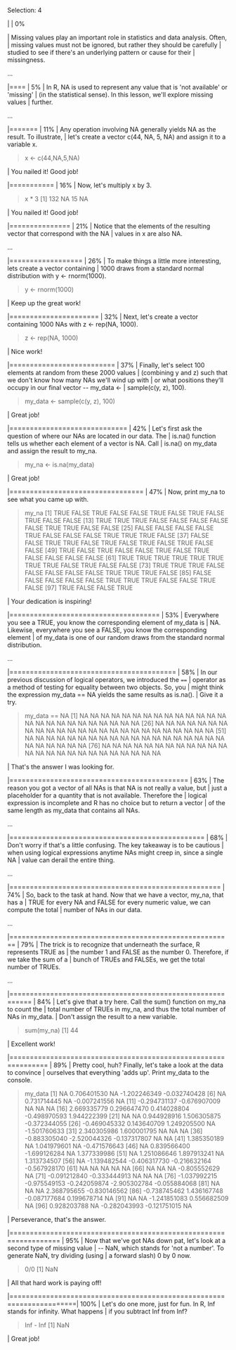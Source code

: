 Selection: 4

  |                                                                      |   0%

| Missing values play an important role in statistics and data analysis. Often,
| missing values must not be ignored, but rather they should be carefully
| studied to see if there's an underlying pattern or cause for their
| missingness.

...

  |====                                                                  |   5%
| In R, NA is used to represent any value that is 'not available' or 'missing'
| (in the statistical sense). In this lesson, we'll explore missing values
| further.

...

  |=======                                                               |  11%
| Any operation involving NA generally yields NA as the result. To illustrate,
| let's create a vector c(44, NA, 5, NA) and assign it to a variable x.

> x <- c(44,NA,5,NA)

| You nailed it! Good job!

  |===========                                                           |  16%
| Now, let's multiply x by 3.

> x * 3
[1] 132  NA  15  NA

| You nailed it! Good job!

  |===============                                                       |  21%
| Notice that the elements of the resulting vector that correspond with the NA
| values in x are also NA.

...

  |==================                                                    |  26%
| To make things a little more interesting, lets create a vector containing
| 1000 draws from a standard normal distribution with y <- rnorm(1000).

> y <- rnorm(1000)

| Keep up the great work!

  |======================                                                |  32%
| Next, let's create a vector containing 1000 NAs with z <- rep(NA, 1000).

> z <- rep(NA, 1000)

| Nice work!

  |==========================                                            |  37%
| Finally, let's select 100 elements at random from these 2000 values
| (combining y and z) such that we don't know how many NAs we'll wind up with
| or what positions they'll occupy in our final vector -- my_data <-
| sample(c(y, z), 100).

> my_data <- sample(c(y, z), 100)

| Great job!

  |=============================                                         |  42%
| Let's first ask the question of where our NAs are located in our data. The
| is.na() function tells us whether each element of a vector is NA. Call
| is.na() on my_data and assign the result to my_na.

> my_na <- is.na(my_data)

| Great job!

  |=================================                                     |  47%
| Now, print my_na to see what you came up with.

> my_na
  [1]  TRUE FALSE  TRUE FALSE FALSE  TRUE FALSE  TRUE FALSE  TRUE FALSE FALSE
 [13]  TRUE  TRUE  TRUE FALSE FALSE FALSE FALSE FALSE  TRUE  TRUE FALSE FALSE
 [25] FALSE FALSE FALSE FALSE  TRUE FALSE FALSE FALSE  TRUE  TRUE  TRUE FALSE
 [37] FALSE FALSE  TRUE  TRUE FALSE  TRUE FALSE  TRUE FALSE  TRUE FALSE FALSE
 [49]  TRUE FALSE  TRUE FALSE FALSE  TRUE FALSE  TRUE FALSE FALSE FALSE FALSE
 [61]  TRUE  TRUE  TRUE  TRUE  TRUE  TRUE  TRUE  TRUE FALSE  TRUE FALSE FALSE
 [73]  TRUE  TRUE  TRUE FALSE FALSE FALSE FALSE FALSE  TRUE  TRUE  TRUE FALSE
 [85] FALSE FALSE FALSE FALSE FALSE  TRUE  TRUE  TRUE FALSE FALSE  TRUE FALSE
 [97]  TRUE FALSE FALSE  TRUE

| Your dedication is inspiring!

  |=====================================                                 |  53%
| Everywhere you see a TRUE, you know the corresponding element of my_data is
| NA. Likewise, everywhere you see a FALSE, you know the corresponding element
| of my_data is one of our random draws from the standard normal distribution.

...

  |=========================================                             |  58%
| In our previous discussion of logical operators, we introduced the `==`
| operator as a method of testing for equality between two objects. So, you
| might think the expression my_data == NA yields the same results as is.na().
| Give it a try.

> my_data == NA
  [1] NA NA NA NA NA NA NA NA NA NA NA NA NA NA NA NA NA NA NA NA NA NA NA NA NA
 [26] NA NA NA NA NA NA NA NA NA NA NA NA NA NA NA NA NA NA NA NA NA NA NA NA NA
 [51] NA NA NA NA NA NA NA NA NA NA NA NA NA NA NA NA NA NA NA NA NA NA NA NA NA
 [76] NA NA NA NA NA NA NA NA NA NA NA NA NA NA NA NA NA NA NA NA NA NA NA NA NA

| That's the answer I was looking for.

  |============================================                          |  63%
| The reason you got a vector of all NAs is that NA is not really a value, but
| just a placeholder for a quantity that is not available. Therefore the
| logical expression is incomplete and R has no choice but to return a vector
| of the same length as my_data that contains all NAs.

...

  |================================================                      |  68%
| Don't worry if that's a little confusing. The key takeaway is to be cautious
| when using logical expressions anytime NAs might creep in, since a single NA
| value can derail the entire thing.

...

  |====================================================                  |  74%
| So, back to the task at hand. Now that we have a vector, my_na, that has a
| TRUE for every NA and FALSE for every numeric value, we can compute the total
| number of NAs in our data.

...

  |=======================================================               |  79%
| The trick is to recognize that underneath the surface, R represents TRUE as
| the number 1 and FALSE as the number 0. Therefore, if we take the sum of a
| bunch of TRUEs and FALSEs, we get the total number of TRUEs.

...

  |===========================================================           |  84%
| Let's give that a try here. Call the sum() function on my_na to count the
| total number of TRUEs in my_na, and thus the total number of NAs in my_data.
| Don't assign the result to a new variable.

> sum(my_na)
[1] 44

| Excellent work!

  |===============================================================       |  89%
| Pretty cool, huh? Finally, let's take a look at the data to convince
| ourselves that everything 'adds up'. Print my_data to the console.

> my_data
  [1]           NA  0.706401530           NA -1.202246349 -0.032740428
  [6]           NA  0.731714445           NA -0.007241556           NA
 [11] -0.294731137 -0.676907009           NA           NA           NA
 [16]  2.669335779  0.296647470  0.414028804 -0.498970593  1.944222399
 [21]           NA           NA  0.944928916  1.506305875 -0.372344055
 [26] -0.469045332  0.143640709  1.249205500           NA -1.501760633
 [31]  2.340305986  1.600001795           NA           NA           NA
 [36] -0.883305040 -2.520044326 -0.137317807           NA           NA
 [41]  1.385350189           NA  1.041979601           NA -0.471576643
 [46]           NA  0.839566400 -1.699126284           NA  1.377339986
 [51]           NA  1.251086646  1.897913241           NA  1.313734507
 [56]           NA -1.139482544 -0.406317730 -0.216632164 -0.567928170
 [61]           NA           NA           NA           NA           NA
 [66]           NA           NA           NA -0.805552629           NA
 [71] -0.091212840 -0.333444913           NA           NA           NA
 [76] -1.037992215 -0.975549153 -0.242059874 -2.905302784 -0.055884068
 [81]           NA           NA           NA  2.368795655 -0.830146562
 [86] -0.738745462  1.436167748 -0.087177684  0.199678714           NA
 [91]           NA           NA -1.241851083  0.556682509           NA
 [96]  0.928203788           NA -0.282043993 -0.121751015           NA

| Perseverance, that's the answer.

  |==================================================================    |  95%
| Now that we've got NAs down pat, let's look at a second type of missing value
| -- NaN, which stands for 'not a number'. To generate NaN, try dividing (using
| a forward slash) 0 by 0 now.

> 0/0
[1] NaN

| All that hard work is paying off!

  |======================================================================| 100%
| Let's do one more, just for fun. In R, Inf stands for infinity. What happens
| if you subtract Inf from Inf?

> Inf - Inf
[1] NaN

| Great job!
